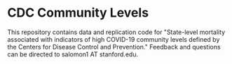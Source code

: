 # CDC Community Levels

This repository contains data and replication code for "State-level mortality associated with indicators of high COVID-19 community levels defined by the Centers for Disease Control and Prevention."  Feedback and questions can be directed to salomon1 AT stanford.edu.
